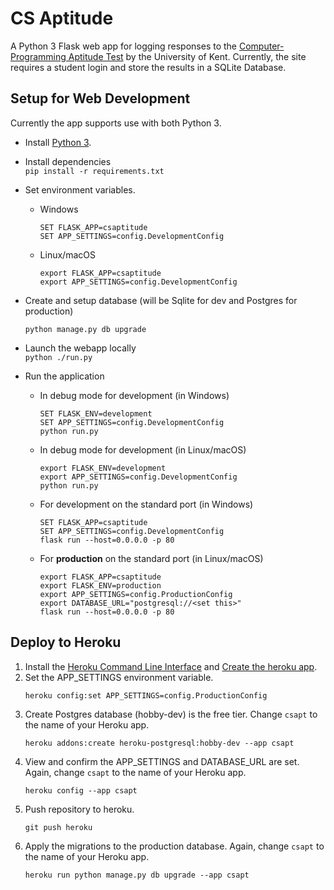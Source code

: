 CS Aptitude
================

A Python 3 Flask web app for logging responses to the [Computer-Programming Aptitude Test](https://www.kent.ac.uk/ces/tests/computer-test.html) by the University of Kent. Currently, the site requires a student login and store the results in a SQLite Database.

## Setup for Web Development

Currently the app supports use with both Python 3.

* Install [Python 3](https://www.python.org/downloads/).

* Install dependencies  
  `pip install -r requirements.txt`

* Set environment variables.
  - Windows  
    ```batch
    SET FLASK_APP=csaptitude
    SET APP_SETTINGS=config.DevelopmentConfig
    ```

  - Linux/macOS  
    ```shell
    export FLASK_APP=csaptitude
    export APP_SETTINGS=config.DevelopmentConfig
    ```
  
* Create and setup database (will be Sqlite for dev and Postgres for production)
  ```
  python manage.py db upgrade
  ```

* Launch the webapp locally  
  `python ./run.py`

* Run the application
  - In debug mode for development (in Windows)  
    ```batch
    SET FLASK_ENV=development
    SET APP_SETTINGS=config.DevelopmentConfig
    python run.py
    ```

  - In debug mode for development (in Linux/macOS)  
    ```shell
    export FLASK_ENV=development
    export APP_SETTINGS=config.DevelopmentConfig
    python run.py
    ```

  - For development on the standard port (in Windows)  
    ```batch
    SET FLASK_APP=csaptitude
    SET APP_SETTINGS=config.DevelopmentConfig
    flask run --host=0.0.0.0 -p 80
    ```

  - For **production** on the standard port (in Linux/macOS)  
    ```shell
    export FLASK_APP=csaptitude
    export FLASK_ENV=production
    export APP_SETTINGS=config.ProductionConfig
    export DATABASE_URL="postgresql://<set this>"
    flask run --host=0.0.0.0 -p 80
    ```

## Deploy to Heroku

1.  Install the [Heroku Command Line Interface](https://devcenter.heroku.com/articles/heroku-cli#download-and-install) and [Create the heroku app](https://devcenter.heroku.com/articles/creating-apps).
2.  Set the APP_SETTINGS environment variable.  
    ```shell
    heroku config:set APP_SETTINGS=config.ProductionConfig
    ```
3.  Create Postgres database (hobby-dev) is the free tier. Change `csapt` to the name of your Heroku app.  
    ```
    heroku addons:create heroku-postgresql:hobby-dev --app csapt
    ```
4.  View and confirm the APP_SETTINGS and DATABASE_URL are set. Again, change `csapt` to the name of your Heroku app.  
    ```shell
    heroku config --app csapt
    ```
5.  Push repository to heroku.  
    ```shell
    git push heroku
    ```
6.  Apply the migrations to the production database. Again, change `csapt` to the name of your Heroku app.  
    ```shell
    heroku run python manage.py db upgrade --app csapt
    ```
